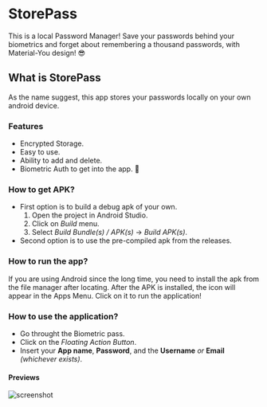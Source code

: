 # **StorePass**
This is a local Password Manager! Save your passwords behind your biometrics and forget about remembering a thousand passwords, with Material-You design! 😎

## What is StorePass
As the name suggest, this app stores your passwords locally on your own android device.

### Features
* Encrypted Storage.
* Easy to use.
* Ability to add and delete.
* Biometric Auth to get into the app. 🤫

### How to get APK?
* First option is to build a debug apk of your own.
  1. Open the project in Android Studio.
  2. Click on *Build* menu.
  3. Select *Build Bundle(s) / APK(s)* -> *Build APK(s)*.
* Second option is to use the pre-compiled apk from the releases.

### How to run the app?
If you are using Android since the long time, you need to install the apk from the file manager after locating.
After the APK is installed, the icon will appear in the Apps Menu.
Click on it to run the application!

### How to use the application?
* Go throught the Biometric pass.
* Click on the *Floating Action Button*.
* Insert your **App name**, **Password**, and the **Username** *or* **Email** *(whichever exists)*.

#### Previews
![screenshot](https://github.com/RespectiveAT7/StorePass/assets/101619561/66e11749-f9f2-4a62-a227-7417bfcc6167)

